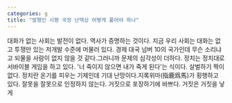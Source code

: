 ```yaml
---
categories: g
title: "발행인 시평 국정 난맥상 어떻게 풀어야 하나"
---
```

대화가 없는 사회는 발전이 없다. 역사가 증명하는 것이다. 지금 우리 사회는 대화는 없고 투쟁만 있는 저개발 수준에 머물러 있다. 경제 대국 넘버 10의 국가인데 무슨 소리냐고 되물을 사람이 없지 않을 것 같다.그러니까 문제의 심각성이 더하다. 정치는 정치대로 서바이블 게임을 하고 있다. &#39;너 죽이지 않으면 내가 죽게 된다&#39;는 식이다. 살벌하기 짝이 없다. 정치란 온기를 피우는 기제인데 기대 난망이다.지록위마(指鹿爲馬)가 횡행하고 있다. 잘못을 잘못으로 인정하지 않는다. 거짓으로 포장하기에 바쁘다. 거짓은 거짓을 낳게